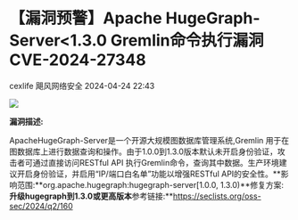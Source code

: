 #  【漏洞预警】Apache HugeGraph-Server<1.3.0 Gremlin命令执行漏洞CVE-2024-27348   
cexlife  飓风网络安全   2024-04-24 22:43  
  
![](https://mmbiz.qpic.cn/mmbiz_png/ibhQpAia4xu025WOeXJDD9ib9emKB3QQRyVG9iaVLvQrVIMib8IHiaEXDQ5ffJFfNEIcOlbBVN0ZeL7OA3HX6lx0Gwug/640?wx_fmt=png&from=appmsg "")  
  
**漏洞描述:**  
  
ApacheHugeGraph-Server是一个开源大规模图数据库管理系统,Gremlin 用于在图数据库上进行数据查询和操作。由于1.0.0到1.3.0版本默认未开启身份验证，攻击者可通过直接访问RESTful API 执行Gremlin命令，查询其中数据。生产环境建议开启身份验证，并启用“IP/端口白名单”功能以增强RESTful API的安全性。**影响范围:**org.apache.hugegraph:hugegraph-server[1.0.0, 1.3.0)**修复方案:**升级hugegraph到1.3.0或更高版本**参考链接:**https://seclists.org/oss-sec/2024/q2/160  
  
